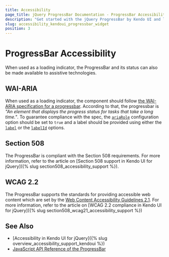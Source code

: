 ```yaml
---
title: Accessibility
page_title: jQuery ProgressBar Documentation - ProgressBar Accessibility
description: "Get started with the jQuery ProgressBar by Kendo UI and learn about its accessibility support for WAI-ARIA, Section 508, and WCAG 2.2."
slug: accessibility_kendoui_progressbar_widget
position: 3
---
```


# ProgressBar Accessibility

When used as a loading indicator, the ProgressBar and its status can also be made available to assistive technologies.

## WAI-ARIA

When used as a loading indicator, the component should follow [the WAI-ARIA specification for a progressbar](https://www.w3.org/TR/wai-aria/#progressbar). According to that, the progressbar is *"An element that displays the progress status for tasks that take a long time."*. To guarantee compliance with the spec, the [`ariaRole`](/api/javascript/ui/progressbar/configuration/ariaRole) configuration option should be set to `true` and a label should be provided using either the [`label`](/api/javascript/ui/progressbar/configuration/label) or the [`labelId`](/api/javascript/ui/progressbar/configuration/labelId) options.

## Section 508

The ProgressBar is compliant with the Section 508 requirements. For more information, refer to the article on [Section 508 support in Kendo UI for jQuery]({% slug section508_accessibility_support %}).

## WCAG 2.2

The ProgressBar supports the standards for providing accessible web content which are set by the [Web Content Accessibility Guidelines 2.1](https://www.w3.org/TR/WCAG/). For more information, refer to the article on [WCAG 2.2 compliance in Kendo UI for jQuery]({% slug section508_wcag21_accessibility_support %})

## See Also

* [Accessibility in Kendo UI for jQuery]({% slug overview_accessibility_support_kendoui %})
* [JavaScript API Reference of the ProgressBar](/api/javascript/ui/progressbar)
